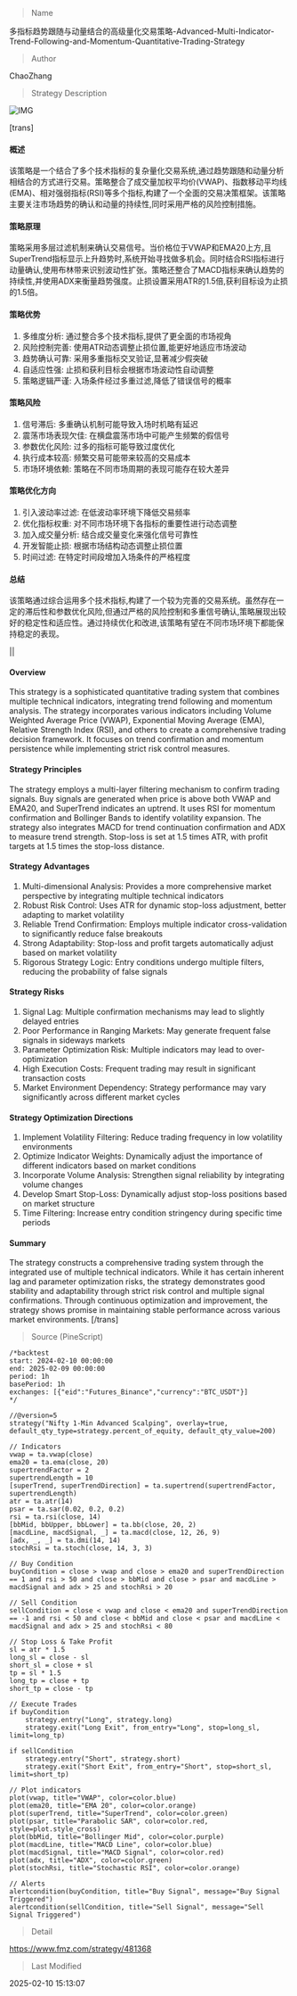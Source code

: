 
> Name

多指标趋势跟随与动量结合的高级量化交易策略-Advanced-Multi-Indicator-Trend-Following-and-Momentum-Quantitative-Trading-Strategy

> Author

ChaoZhang

> Strategy Description

![IMG](https://www.fmz.com/upload/asset/a24b24e38524f9212f.png)

[trans]
#### 概述
该策略是一个结合了多个技术指标的复杂量化交易系统,通过趋势跟随和动量分析相结合的方式进行交易。策略整合了成交量加权平均价(VWAP)、指数移动平均线(EMA)、相对强弱指标(RSI)等多个指标,构建了一个全面的交易决策框架。该策略主要关注市场趋势的确认和动量的持续性,同时采用严格的风险控制措施。

#### 策略原理
策略采用多层过滤机制来确认交易信号。当价格位于VWAP和EMA20上方,且SuperTrend指标显示上升趋势时,系统开始寻找做多机会。同时结合RSI指标进行动量确认,使用布林带来识别波动性扩张。策略还整合了MACD指标来确认趋势的持续性,并使用ADX来衡量趋势强度。止损设置采用ATR的1.5倍,获利目标设为止损的1.5倍。

#### 策略优势
1. 多维度分析: 通过整合多个技术指标,提供了更全面的市场视角
2. 风险控制完善: 使用ATR动态调整止损位置,能更好地适应市场波动
3. 趋势确认可靠: 采用多重指标交叉验证,显著减少假突破
4. 自适应性强: 止损和获利目标会根据市场波动性自动调整
5. 策略逻辑严谨: 入场条件经过多重过滤,降低了错误信号的概率

#### 策略风险
1. 信号滞后: 多重确认机制可能导致入场时机略有延迟
2. 震荡市场表现欠佳: 在横盘震荡市场中可能产生频繁的假信号
3. 参数优化风险: 过多的指标可能导致过度优化
4. 执行成本较高: 频繁交易可能带来较高的交易成本
5. 市场环境依赖: 策略在不同市场周期的表现可能存在较大差异

#### 策略优化方向
1. 引入波动率过滤: 在低波动率环境下降低交易频率
2. 优化指标权重: 对不同市场环境下各指标的重要性进行动态调整
3. 加入成交量分析: 结合成交量变化来强化信号可靠性
4. 开发智能止损: 根据市场结构动态调整止损位置
5. 时间过滤: 在特定时间段增加入场条件的严格程度

#### 总结
该策略通过综合运用多个技术指标,构建了一个较为完善的交易系统。虽然存在一定的滞后性和参数优化风险,但通过严格的风险控制和多重信号确认,策略展现出较好的稳定性和适应性。通过持续优化和改进,该策略有望在不同市场环境下都能保持稳定的表现。

|| 

#### Overview
This strategy is a sophisticated quantitative trading system that combines multiple technical indicators, integrating trend following and momentum analysis. The strategy incorporates various indicators including Volume Weighted Average Price (VWAP), Exponential Moving Average (EMA), Relative Strength Index (RSI), and others to create a comprehensive trading decision framework. It focuses on trend confirmation and momentum persistence while implementing strict risk control measures.

#### Strategy Principles
The strategy employs a multi-layer filtering mechanism to confirm trading signals. Buy signals are generated when price is above both VWAP and EMA20, and SuperTrend indicates an uptrend. It uses RSI for momentum confirmation and Bollinger Bands to identify volatility expansion. The strategy also integrates MACD for trend continuation confirmation and ADX to measure trend strength. Stop-loss is set at 1.5 times ATR, with profit targets at 1.5 times the stop-loss distance.

#### Strategy Advantages
1. Multi-dimensional Analysis: Provides a more comprehensive market perspective by integrating multiple technical indicators
2. Robust Risk Control: Uses ATR for dynamic stop-loss adjustment, better adapting to market volatility
3. Reliable Trend Confirmation: Employs multiple indicator cross-validation to significantly reduce false breakouts
4. Strong Adaptability: Stop-loss and profit targets automatically adjust based on market volatility
5. Rigorous Strategy Logic: Entry conditions undergo multiple filters, reducing the probability of false signals

#### Strategy Risks
1. Signal Lag: Multiple confirmation mechanisms may lead to slightly delayed entries
2. Poor Performance in Ranging Markets: May generate frequent false signals in sideways markets
3. Parameter Optimization Risk: Multiple indicators may lead to over-optimization
4. High Execution Costs: Frequent trading may result in significant transaction costs
5. Market Environment Dependency: Strategy performance may vary significantly across different market cycles

#### Strategy Optimization Directions
1. Implement Volatility Filtering: Reduce trading frequency in low volatility environments
2. Optimize Indicator Weights: Dynamically adjust the importance of different indicators based on market conditions
3. Incorporate Volume Analysis: Strengthen signal reliability by integrating volume changes
4. Develop Smart Stop-Loss: Dynamically adjust stop-loss positions based on market structure
5. Time Filtering: Increase entry condition stringency during specific time periods

#### Summary
The strategy constructs a comprehensive trading system through the integrated use of multiple technical indicators. While it has certain inherent lag and parameter optimization risks, the strategy demonstrates good stability and adaptability through strict risk control and multiple signal confirmations. Through continuous optimization and improvement, the strategy shows promise in maintaining stable performance across various market environments.
[/trans]



> Source (PineScript)

``` pinescript
/*backtest
start: 2024-02-10 00:00:00
end: 2025-02-09 00:00:00
period: 1h
basePeriod: 1h
exchanges: [{"eid":"Futures_Binance","currency":"BTC_USDT"}]
*/

//@version=5
strategy("Nifty 1-Min Advanced Scalping", overlay=true, default_qty_type=strategy.percent_of_equity, default_qty_value=200)

// Indicators
vwap = ta.vwap(close)
ema20 = ta.ema(close, 20)
supertrendFactor = 2
supertrendLength = 10
[superTrend, superTrendDirection] = ta.supertrend(supertrendFactor, supertrendLength)
atr = ta.atr(14)
psar = ta.sar(0.02, 0.2, 0.2)
rsi = ta.rsi(close, 14)
[bbMid, bbUpper, bbLower] = ta.bb(close, 20, 2)
[macdLine, macdSignal, _] = ta.macd(close, 12, 26, 9)
[adx, _, _] = ta.dmi(14, 14)
stochRsi = ta.stoch(close, 14, 3, 3)

// Buy Condition
buyCondition = close > vwap and close > ema20 and superTrendDirection == 1 and rsi > 50 and close > bbMid and close > psar and macdLine > macdSignal and adx > 25 and stochRsi > 20

// Sell Condition
sellCondition = close < vwap and close < ema20 and superTrendDirection == -1 and rsi < 50 and close < bbMid and close < psar and macdLine < macdSignal and adx > 25 and stochRsi < 80

// Stop Loss & Take Profit
sl = atr * 1.5
long_sl = close - sl
short_sl = close + sl
tp = sl * 1.5
long_tp = close + tp
short_tp = close - tp

// Execute Trades
if buyCondition
    strategy.entry("Long", strategy.long)
    strategy.exit("Long Exit", from_entry="Long", stop=long_sl, limit=long_tp)

if sellCondition
    strategy.entry("Short", strategy.short)
    strategy.exit("Short Exit", from_entry="Short", stop=short_sl, limit=short_tp)

// Plot indicators
plot(vwap, title="VWAP", color=color.blue)
plot(ema20, title="EMA 20", color=color.orange)
plot(superTrend, title="SuperTrend", color=color.green)
plot(psar, title="Parabolic SAR", color=color.red, style=plot.style_cross)
plot(bbMid, title="Bollinger Mid", color=color.purple)
plot(macdLine, title="MACD Line", color=color.blue)
plot(macdSignal, title="MACD Signal", color=color.red)
plot(adx, title="ADX", color=color.green)
plot(stochRsi, title="Stochastic RSI", color=color.orange)

// Alerts
alertcondition(buyCondition, title="Buy Signal", message="Buy Signal Triggered")
alertcondition(sellCondition, title="Sell Signal", message="Sell Signal Triggered")

```

> Detail

https://www.fmz.com/strategy/481368

> Last Modified

2025-02-10 15:13:07
